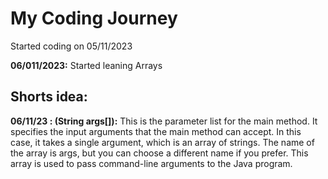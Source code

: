 # My Coding Journey

Started coding on 05/11/2023

**06/011/2023:** Started leaning Arrays

## Shorts idea: 

**06/11/23 : (String args[]):** This is the parameter list for the main method. It specifies the input arguments that the main method can accept. In this case, it takes a single argument, which is an array of strings. The name of the array is args, but you can choose a different name if you prefer. This array is used to pass command-line arguments to the Java program. 
